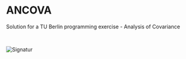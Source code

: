 # ANCOVA
Solution for a TU Berlin programming exercise - Analysis of Covariance

&ensp;

![Signatur](https://user-images.githubusercontent.com/79472608/110202896-ac2a8400-7e6b-11eb-99b7-91b69df91f1d.png)
